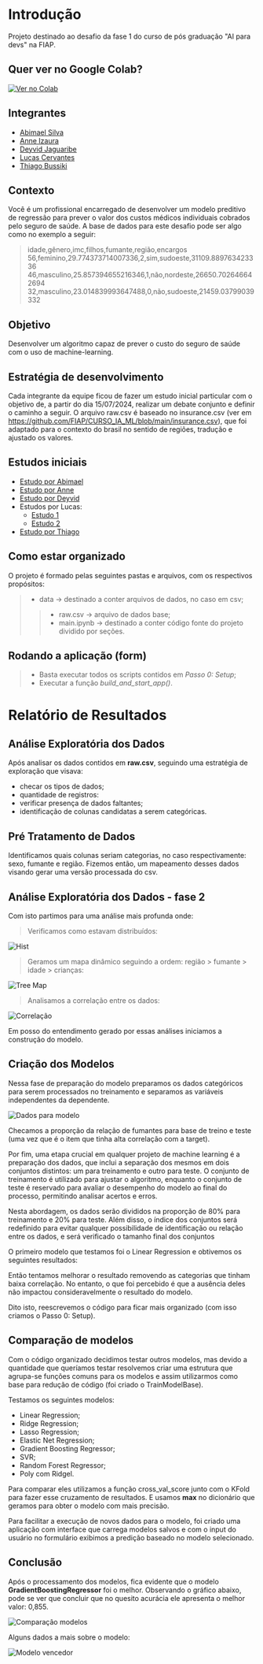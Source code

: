 # Introdução
Projeto destinado ao desafio da fase 1 do curso de pós graduação "AI para devs" na FIAP.

## Quer ver no Google Colab?
[![Ver no Colab](https://colab.research.google.com/assets/colab-badge.svg)](https://colab.research.google.com/drive/1FMgEsQIjyI9aRKMShcE2MrBIQeLsXKFi?usp=sharing)

## Integrantes
- [Abimael Silva](https://github.com/abimael-boby)
- [Anne Izaura](https://github.com/anneizaura)
- [Deyvid Jaguaribe](https://github.com/DeyvidJLira)
- [Lucas Cervantes](https://github.com/Cervas23)
- [Thiago Bussiki](https://github.com/ThiagoBussiki)

## Contexto
Você é um profissional encarregado de desenvolver um modelo preditivo de regressão para prever o valor dos custos médicos individuais cobrados pelo seguro de saúde. A base de dados para este desafio pode ser algo como no exemplo a seguir:

> idade,gênero,imc,filhos,fumante,região,encargos
> 56,feminino,29.774373714007336,2,sim,sudoeste,31109.889763423336
> 46,masculino,25.857394655216346,1,não,nordeste,26650.702646642694
> 32,masculino,23.014839993647488,0,não,sudoeste,21459.03799039332

## Objetivo
Desenvolver um algoritmo capaz de prever o custo do seguro de saúde com o uso de machine-learning.

## Estratégia de desenvolvimento
Cada integrante da equipe ficou de fazer um estudo inicial particular com o objetivo de, a partir do dia 15/07/2024, realizar um debate conjunto e definir o caminho a seguir.
O arquivo raw.csv é baseado no insurance.csv (ver em https://github.com/FIAP/CURSO_IA_ML/blob/main/insurance.csv), que foi adaptado para o contexto do brasil no sentido de regiões, tradução e ajustado os valores.

## Estudos iniciais
- [Estudo por Abimael](https://github.com/DeyvidJLira/fiap-aidev-team-project-fase1/tree/abimael)
- [Estudo por Anne](https://github.com/DeyvidJLira/fiap-aidev-team-project-fase1/tree/anne)
- [Estudo por Deyvid](https://github.com/DeyvidJLira/fiap-iadev-project-fase1)
- Estudos por Lucas:
  - [Estudo 1](https://colab.research.google.com/drive/1lGsgvNWvoc5h4TruXKfTWEzljGHvqHQ9?usp=sharing)
  - [Estudo 2](https://colab.research.google.com/drive/1-Cxv62olOdSXTzT_WWAqQRcN_zlWfzX0?usp=sharing)
- [Estudo por Thiago](https://colab.research.google.com/drive/1OctIvG-iLKdAPtq6CMEN-HrUoKMD78jA?usp=sharing)

## Como estar organizado
O projeto é formado pelas seguintes pastas e arquivos, com os respectivos propósitos:
> - data -> destinado a conter arquivos de dados, no caso em csv;
>> - raw.csv -> arquivo de dados base;
>> - main.ipynb -> destinado a conter código fonte do projeto dividido por seções.


## Rodando a aplicação (form)
> - Basta executar todos os scripts contidos em *Passo 0: Setup*;
> - Executar a função *build_and_start_app()*.


# Relatório de Resultados

## Análise Exploratória dos Dados
Após analisar os dados contidos em **raw.csv**, seguindo uma estratégia de exploração que visava:
- checar os tipos de dados;
- quantidade de registros:
- verificar presença de dados faltantes;
- identificação de colunas candidatas a serem categóricas.

## Pré Tratamento de Dados
Identificamos quais colunas seriam categorias, no caso respectivamente: sexo, fumante e região. Fizemos então, um mapeamento desses dados visando gerar uma versão processada do csv. 

## Análise Exploratória dos Dados - fase 2
Com isto partimos para uma análise mais profunda onde:

> Verificamos como estavam distribuídos:

![Hist](img/hist.png)

> Geramos um mapa dinâmico seguindo a ordem: região > fumante > idade > crianças:

![Tree Map](img/tree_map.png)

> Analisamos a correlação entre os dados:

![Correlação](img/corr.png)

Em posso do entendimento gerado por essas análises iniciamos a construção do modelo.

## Criação dos Modelos
Nessa fase de preparação do modelo preparamos os dados categóricos para serem processados no treinamento e separamos as variáveis independentes da dependente.

![Dados para modelo](img/dataset_to_model.PNG)

Checamos a proporção da relação de fumantes para base de treino e teste (uma vez que é o item que tinha alta correlação com a target). 

Por fim, uma etapa crucial em qualquer projeto de machine learning é a preparação dos dados, que inclui a separação dos mesmos em dois conjuntos distintos: um para treinamento e outro para teste. O conjunto de treinamento é utilizado para ajustar o algoritmo, enquanto o conjunto de teste é reservado para avaliar o desempenho do modelo ao final do processo, permitindo analisar acertos e erros.

Nesta abordagem, os dados serão divididos na proporção de 80% para treinamento e 20% para teste. Além disso, o índice dos conjuntos será redefinido para evitar qualquer possibilidade de identificação ou relação entre os dados, e será verificado o tamanho final dos conjuntos

O primeiro modelo que testamos foi o Linear Regression e obtivemos os seguintes resultados:

Então tentamos melhorar o resultado removendo as categorias que tinham baixa correlação. No entanto, o que foi percebido é que a ausência deles não impactou consideravelmente o resultado do modelo.

Dito isto, reescrevemos o código para ficar mais organizado (com isso criamos o Passo 0: Setup).

## Comparação de modelos
Com o código organizado decidimos testar outros modelos, mas devido a quantidade que queríamos testar resolvemos criar uma estrutura que agrupa-se funções comuns para os modelos e assim utilizarmos como base para redução de código (foi criado o TrainModelBase).

Testamos os seguintes modelos:
- Linear Regression;
- Ridge Regression;
- Lasso Regression;
- Elastic Net Regression;
- Gradient Boosting Regressor;
- SVR;
- Random Forest Regressor;
- Poly com Ridgel.

Para comparar eles utilizamos a função cross_val_score junto com o KFold para fazer esse cruzamento de resultados. E usamos **max** no dicionário que geramos para obter o modelo com mais precisão. 

Para facilitar a execução de novos dados para o modelo, foi criado uma aplicação com interface que carrega modelos salvos e com o input do usuário no formulário exibimos a predição baseado no modelo selecionado.

## Conclusão

Após o processamento dos modelos, fica evidente que o modelo **GradientBoostingRegressor** foi o melhor. Observando o gráfico abaixo, pode se ver que concluir que no quesito acurácia ele apresenta o melhor valor: 0,855. 

![Comparação modelos](img/compare_models.png)

Alguns dados a mais sobre o modelo:

![Modelo vencedor](img/best_model.PNG)






